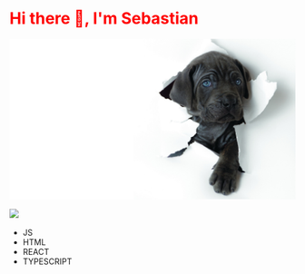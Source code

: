 
<p align="center">
<h1 style="color: red;">Hi there 👋, I'm Sebastian </h1>
</p>

![Dog](https://github.com/besthost86/besthost86/blob/master/R.jpeg)

![](https://img.shields.io/endpoint?label=HTML&message=Web&style=for-the-badge&logo=appveyor)
* JS
* HTML
* REACT
* TYPESCRIPT
